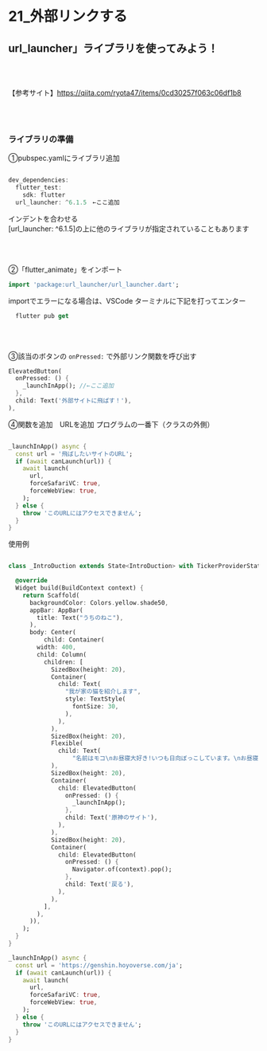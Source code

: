 # **21_外部リンクする**


## **url_launcher」ライブラリを使ってみよう！**

<br><br>

【参考サイト】https://qiita.com/ryota47/items/0cd30257f063c06df1b8

<br><br>

### **ライブラリの準備**

①pubspec.yamlにライブラリ追加

```dart

dev_dependencies:
  flutter_test:
    sdk: flutter
  url_launcher: ^6.1.5　←ここ追加

```

インデントを合わせる  
[url_launcher: ^6.1.5]の上に他のライブラリが指定されていることもあります

<br><br>

②「flutter_animate」をインポート

```dart
import 'package:url_launcher/url_launcher.dart';
```

importでエラーになる場合は、VSCode ターミナルに下記を打ってエンター
```dart
  flutter pub get
```

<br><br>

③該当のボタンの `onPressed:` で外部リンク関数を呼び出す

```dart
ElevatedButton(
  onPressed: () {
    _launchInApp(); //←ここ追加
  },
  child: Text('外部サイトに飛ばす！'),
),
```

④関数を追加　URLを追加
プログラムの一番下（クラスの外側）

```dart

_launchInApp() async {
  const url = '飛ばしたいサイトのURL';
  if (await canLaunch(url)) {
    await launch(
      url,
      forceSafariVC: true,
      forceWebView: true,
    );
  } else {
    throw 'このURLにはアクセスできません';
  }
}
```

使用例
```dart

class _IntroDuction extends State<IntroDuction> with TickerProviderStateMixin {

  @override
  Widget build(BuildContext context) {
    return Scaffold(
      backgroundColor: Colors.yellow.shade50,
      appBar: AppBar(
        title: Text("うちのねこ"),
      ),
      body: Center(
          child: Container(
        width: 400,
        child: Column(
          children: [
            SizedBox(height: 20),
            Container(
              child: Text(
                "我が家の猫を紹介します",
                style: TextStyle(
                  fontSize: 30,
                ),
              ),
            ),
            SizedBox(height: 20),
            Flexible(
              child: Text(
                  "名前はモコ\nお昼寝大好き!いつも日向ぼっこしています。\nお昼寝大好きお昼寝大好きお昼寝大好きお昼寝大好きお昼寝大好きお昼寝大好きお昼寝大好きお昼寝大好きお昼寝大好きお昼寝大好き"),
            ),
            SizedBox(height: 20),
            Container(
              child: ElevatedButton(
                onPressed: () {
                  _launchInApp();
                },
                child: Text('原神のサイト'),
              ),
            ),
            SizedBox(height: 20),
            Container(
              child: ElevatedButton(
                onPressed: () {
                  Navigator.of(context).pop();
                },
                child: Text('戻る'),
              ),
            ),
          ],
        ),
      )),
    );
  }
}

_launchInApp() async {
  const url = 'https://genshin.hoyoverse.com/ja';
  if (await canLaunch(url)) {
    await launch(
      url,
      forceSafariVC: true,
      forceWebView: true,
    );
  } else {
    throw 'このURLにはアクセスできません';
  }
}

```
